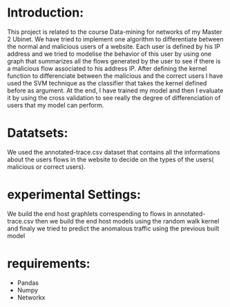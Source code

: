 # Introduction:
This project is related to the course  Data-mining for networks of my Master 2 Ubinet. We have tried to implement one algorithm to differentiate between the normal and malicious users of a website. Each user is defined by his IP address and we tried to modelise the behavior of this user by using one graph that summarizes all the flows generated by the user to see if there is a malicious flow associated to his address IP. After defining the kernel function to differenciate between the malicious and the correct users I have used the SVM technique as the classifier that takes the kernel defined before as argument. At the end, I have trained my model and then I evaluate it by using the cross validation to see really the degree of differenciation of users that my model can perform.
# Datatsets:
We used the annotated-trace.csv dataset that contains all the informations about the users flows in the website to decide on the types of the users( malicious or correct users).
# experimental Settings:
We build the end host graphlets correspending to flows in annotated-trace.csv then we build the end host models using the random walk kernel and finaly we tried to predict the anomalous traffic using the previous built model
# requirements:
 - Pandas
 - Numpy
 - Networkx
